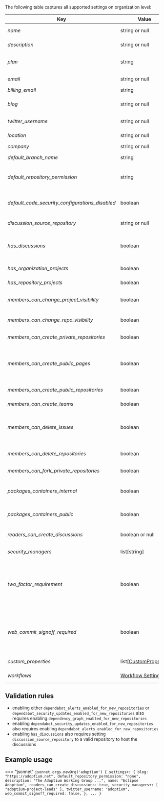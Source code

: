 The following table captures all supported settings on organization level:

| Key                                             | Value                                        | Description                                                                                                                                                                    | Notes                                                  |
|-------------------------------------------------|----------------------------------------------|--------------------------------------------------------------------------------------------------------------------------------------------------------------------------------|--------------------------------------------------------|
| _name_                                          | string or null                               | The display name of the organization                                                                                                                                           |                                                        |
| _description_                                   | string or null                               | The description of the organization                                                                                                                                            |                                                        |
| _plan_                                          | string                                       | The billing plan of the organization                                                                                                                                           | read-only property                                     |
| _email_                                         | string or null                               | The main contact point of the organization                                                                                                                                     |                                                        |
| _billing_email_                                 | string                                       | The billing email                                                                                                                                                              |                                                        |
| _blog_                                          | string or null                               | The blog url (usually links to the homepage of the organization)                                                                                                               |                                                        |
| _twitter_username_                              | string or null                               | The twitter username of the organization                                                                                                                                       |                                                        |
| _location_                                      | string or null                               | The geographic location of the organization                                                                                                                                    |                                                        |
| _company_                                       | string or null                               | The company name if                                                                                                                                                            |                                                        |
| _default_branch_name_                           | string                                       | The default branch name for newly created repositories                                                                                                                         |                                                        |
| _default_repository_permission_                 | string                                       | The base permission for all members of the organization for its repositories                                                                                                   | `none`, `read`, `write` or `admin`                     |
| _default_code_security_configurations_disabled_ | boolean                                      | If default code security configuration should be disabled, no processing if the setting is set to `true`                                                                       |                                                        |
| _discussion_source_repository_                  | string or null                               | The source repository to host organization discussions                                                                                                                         |                                                        |
| _has_discussions_                               | boolean                                      | If discussions are enabled for the organization. If `true`, property `discussion_source_repository` must be set as well                                                        |                                                        |
| _has_organization_projects_                     | boolean                                      | If the organization can have organization projects                                                                                                                             |                                                        |
| _has_repository_projects_                       | boolean                                      | If the repositories can have repository projects                                                                                                                               |                                                        |
| _members_can_change_project_visibility_         | boolean                                      | If members with admin permissions for a project can change its visibility                                                                                                      |                                                        |
| _members_can_change_repo_visibility_            | boolean                                      | If members with admin permissions for a repo can change its visibility                                                                                                         |                                                        |
| _members_can_create_private_repositories_       | boolean                                      | If members can create private repos                                                                                                                                            |                                                        |
| _members_can_create_public_pages_               | boolean                                      | If members can create public GitHub Pages sites in this organization. If disabled, no GitHub Pages will not be published for the organization.                                 |                                                        |
| _members_can_create_public_repositories_        | boolean                                      | If members can create public repos                                                                                                                                             |                                                        |
| _members_can_create_teams_                      | boolean                                      | If members can create new teams                                                                                                                                                |                                                        |
| _members_can_delete_issues_                     | boolean                                      | If members with admin permissions for a repo can delete issues, otherwise only organization owners can delete issues                                                           |                                                        |
| _members_can_delete_repositories_               | boolean                                      | If members with admin permissions for a repo can delete or transfer it                                                                                                         |                                                        |
| _members_can_fork_private_repositories_         | boolean                                      | If members can fork private repos                                                                                                                                              |                                                        |
| _packages_containers_internal_                  | boolean                                      | If members can publish internal releases / containers visible to all organization members                                                                                      |                                                        |
| _packages_containers_public_                    | boolean                                      | If members can publish public releases / containers visible to anyone                                                                                                          |                                                        |
| _readers_can_create_discussions_                | boolean or null                              | If users with read access can create and comment on discussions                                                                                                                |                                                        |
| _security_managers_                             | list[string]                                 | List of teams that should act as security managers                                                                                                                             |                                                        |
| _two_factor_requirement_                        | boolean                                      | If two factor is required for all members                                                                                                                                      | read-only property, can only be changed via the Web UI |
| _web_commit_signoff_required_                   | boolean                                      | If repositories require contributors to sign-off on commits they make through GitHub's web interface. If enabled on organization level, it overrides the setting on repo level |                                                        |
| _custom_properties_                             | list\[[CustomProperty](custom-property.md)\] | Definition of custom properties                                                                                                                                                |                                                        |
| _workflows_                                     | [Workflow Settings](workflow-settings.md)    | Workflow settings on organizational level                                                                                                                                      |                                                        |

## Validation rules

- enabling either `dependabot_alerts_enabled_for_new_repositories` or `dependabot_security_updates_enabled_for_new_repositories` also requires enabling `dependency_graph_enabled_for_new_repositories`
- enabling `dependabot_security_updates_enabled_for_new_repositories` also requires enabling `dependabot_alerts_enabled_for_new_repositories`
- enabling `has_discussions` also requires setting `discussion_source_repository` to a valid repository to host the discussions

## Example usage

=== "jsonnet"
    ``` jsonnet
    orgs.newOrg('adoptium') {
        settings+: {
            blog: "https://adoptium.net",
            default_repository_permission: "none",
            description: "The Adoptium Working Group ...",
            name: "Eclipse Adoptium",
            readers_can_create_discussions: true,
            security_managers+: [
                "adoptium-project-leads"
            ],
            twitter_username: "adoptium",
            web_commit_signoff_required: false,
        },
        ...
    }
    ```
